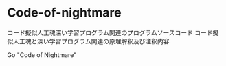# Code-of-nightmare
コード擬似人工魂深い学習プログラム関連のプログラムソースコード
コード擬似人工魂と深い学習プログラム関連の原理解釈及び注釈内容
>>>>>>>>>
Go "Code of Nightmare"
